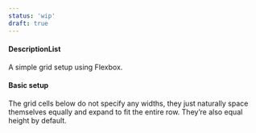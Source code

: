 ```yaml
---
status: 'wip'
draft: true
---
```


#### DescriptionList

A simple grid setup using Flexbox.

#### Basic setup

The grid cells below do not specify any widths, they just
naturally space themselves equally and expand to fit the
entire row. They’re also equal height by default.
